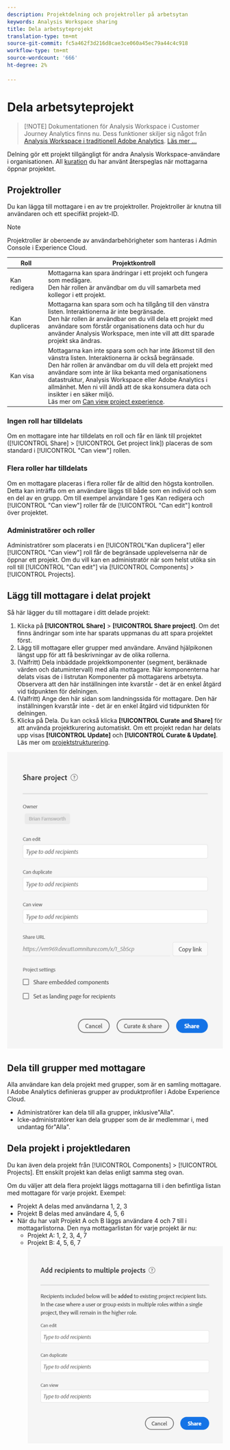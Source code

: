 ```yaml
---
description: Projektdelning och projektroller på arbetsytan
keywords: Analysis Workspace sharing
title: Dela arbetsyteprojekt
translation-type: tm+mt
source-git-commit: fc5a462f3d216d8cae3ce060a45ec79a44c4c918
workflow-type: tm+mt
source-wordcount: '666'
ht-degree: 2%

---
```



# Dela arbetsyteprojekt

>[!NOTE] Dokumentationen för Analysis Workspace i Customer Journey Analytics finns nu. Dess funktioner skiljer sig något från [Analysis Workspace i traditionell Adobe Analytics](https://docs.adobe.com/content/help/en/analytics/analyze/analysis-workspace/home.html). [Läs mer …](/help/getting-started/cja-aa.md)

Delning gör ett projekt tillgängligt för andra Analysis Workspace-användare i organisationen. All [kuration](curate.md) du har använt återspeglas när mottagarna öppnar projektet.

## Projektroller

Du kan lägga till mottagare i en av tre projektroller. Projektroller är knutna till användaren och ett specifikt projekt-ID.

>[!NOTE]
> Projektroller är oberoende av användarbehörigheter som hanteras i Admin Console i Experience Cloud.

| Roll | Projektkontroll |
|---|---|
| Kan redigera | Mottagarna kan spara ändringar i ett projekt och fungera som medägare.<br>Den här rollen är användbar om du vill samarbeta med kollegor i ett projekt. |
| Kan dupliceras | Mottagarna kan spara som och ha tillgång till den vänstra listen. Interaktionerna är inte begränsade.<br>Den här rollen är användbar om du vill dela ett projekt med användare som förstår organisationens data och hur du använder Analysis Workspace, men inte vill att ditt sparade projekt ska ändras. |
| Kan visa | Mottagarna kan inte spara som och har inte åtkomst till den vänstra listen. Interaktionerna är också begränsade.<br>Den här rollen är användbar om du vill dela ett projekt med användare som inte är lika bekanta med organisationens datastruktur, Analysis Workspace eller Adobe Analytics i allmänhet. Men ni vill ändå att de ska konsumera data och insikter i en säker miljö.<br>Läs mer om [Can view project experience](/help/analysis-workspace/curate-share/view-only-projects.md). |

### Ingen roll har tilldelats

Om en mottagare inte har tilldelats en roll och får en länk till projektet ([!UICONTROL Share] > [!UICONTROL Get project link]) placeras de som standard i [!UICONTROL "Can view"] rollen.

### Flera roller har tilldelats

Om en mottagare placeras i flera roller får de alltid den högsta kontrollen. Detta kan inträffa om en användare läggs till både som en individ och som en del av en grupp. Om till exempel användare 1 ges Kan redigera och [!UICONTROL "Can view"] roller får de [!UICONTROL "Can edit"] kontroll över projektet.

### Administratörer och roller

Administratörer som placerats i en [!UICONTROL&quot;Kan duplicera&quot;] eller [!UICONTROL "Can view"] roll får de begränsade upplevelserna när de öppnar ett projekt. Om du vill kan en administratör när som helst utöka sin roll till [!UICONTROL "Can edit"] via [!UICONTROL Components] > [!UICONTROL Projects].

## Lägg till mottagare i delat projekt

Så här lägger du till mottagare i ditt delade projekt:

1. Klicka på **[!UICONTROL Share]** > **[!UICONTROL Share project]**.
Om det finns ändringar som inte har sparats uppmanas du att spara projektet först.
1. Lägg till mottagare eller grupper med användare.
Använd hjälpikonen längst upp för att få beskrivningar av de olika rollerna.
1. (Valfritt) Dela inbäddade projektkomponenter (segment, beräknade värden och datumintervall) med alla mottagare.
När komponenterna har delats visas de i listrutan Komponenter på mottagarens arbetsyta. Observera att den här inställningen inte kvarstår - det är en enkel åtgärd vid tidpunkten för delningen.
1. (Valfritt) Ange den här sidan som landningssida för mottagare.
Den här inställningen kvarstår inte - det är en enkel åtgärd vid tidpunkten för delningen.
1. Klicka på Dela.
Du kan också klicka **[!UICONTROL Curate and Share]** för att använda projektkurering automatiskt. Om ett projekt redan har delats upp visas **[!UICONTROL Update]** och **[!UICONTROL Curate & Update]**. Läs mer om [projektstrukturering](https://docs.adobe.com/content/help/en/analytics/analyze/analysis-workspace/curate-share/curate.html).

![](assets/share-proj-modal.png)

## Dela till grupper med mottagare

Alla användare kan dela projekt med grupper, som är en samling mottagare. I Adobe Analytics definieras grupper av produktprofiler i Adobe Experience Cloud.

* Administratörer kan dela till alla grupper, inklusive&quot;Alla&quot;.
* Icke-administratörer kan dela grupper som de är medlemmar i, med undantag för&quot;Alla&quot;.

## Dela projekt i projektledaren

Du kan även dela projekt från [!UICONTROL Components] > [!UICONTROL Projects]. Ett enskilt projekt kan delas enligt samma steg ovan.

Om du väljer att dela flera projekt läggs mottagarna till i den befintliga listan med mottagare för varje projekt. Exempel:

* Projekt A delas med användarna 1, 2, 3
* Projekt B delas med användare 4, 5, 6
* När du har valt Projekt A och B läggs användare 4 och 7 till i mottagarlistorna. Den nya mottagarlistan för varje projekt är nu:
   * Projekt A: 1, 2, 3, 4, 7
   * Projekt B: 4, 5, 6, 7
   ![](assets/mult-proj-sharing.png)

